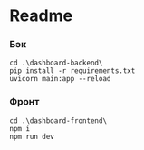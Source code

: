# Readme

### Бэк

```
cd .\dashboard-backend\
pip install -r requirements.txt
uvicorn main:app --reload
```

### Фронт

```
cd .\dashboard-frontend\
npm i
npm run dev
```
